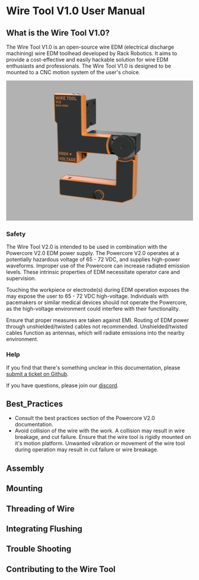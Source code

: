 # Wire Tool V1.0 User Manual 

## What is the Wire Tool V1.0? 

The Wire Tool V1.0 is an open-source wire EDM (electrical discharge machining) wire EDM toolhead developed by Rack Robotics. It aims to provide a cost-effective and easily hackable solution for wire EDM enthusiasts and professionals. The Wire Tool V1.0 is designed to be mounted to a CNC motion system of the user's choice.

<img src="images/palce_holder.png">

### Safety

The Wire Tool V2.0 is intended to be used in combination with the Powercore V2.0 EDM power supply. The Powercore V2.0 operates at a potentially hazardous voltage of 65 - 72 VDC, and supplies high-power waveforms. Improper use of the Powercore can increase radiated emission levels. These intrinsic properties of EDM necessitate operator care and supervision. 

Touching the workpiece or electrode(s) during EDM operation exposes the may expose the user to 65 - 72 VDC high-voltage. Individuals with pacemakers or similar medical devices should not operate the Powercore, as the high-voltage environment could interfere with their functionality.

Ensure that proper measures are taken against EMI. Routing of EDM power through unshielded/twisted cables not recommended. Unshielded/twisted cables function as antennas, which will radiate emissions into the nearby environment.

### Help

If you find that there's something unclear in this documentation, please [submit a ticket on Github](https://github.com/Rack-Robotics/docs.git). 

If you have questions, please join our [discord](https://discord.gg/z4XNk7Hkgw). 

## Best_Practices

- Consult the best practices section of the Powercore V2.0 documentation. 
- Avoid collision of the wire with the work. A collision may result in wire breakage, and cut failure. Ensure that the wire tool is rigidly mounted on it's motion platform. Unwanted vibration or movement of the wire tool during operation may result in cut failure or wire breakage.

## Assembly

## Mounting

## Threading of Wire

## Integrating Flushing

## Trouble Shooting

## Contributing to the Wire Tool